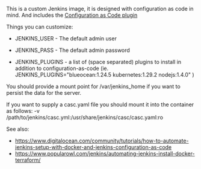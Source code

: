 This is a custom Jenkins image, it is designed with
configuration as code in mind. And includes the [Configuration as Code plugin](https://github.com/jenkinsci/configuration-as-code-plugin)

Things you can customize:
  - JENKINS_USER - The default admin user
  
  - JENKINS_PASS - The default admin password

  - JENKINS_PLUGINS - a list of (space separated) plugins to install in addition to configuration-as-code
    (ie. JENKINS_PLUGINS="blueocean:1.24.5 kubernetes:1.29.2 nodejs:1.4.0" )

You should provide a mount point for /var/jenkins_home if you want to persist the data for the server.

If you want to supply a casc.yaml file you should mount it into the container as follows: 
    -v /path/to/jenkins/casc.yml:/usr/share/jenkins/casc/casc.yaml:ro

See also: 
  - https://www.digitalocean.com/community/tutorials/how-to-automate-jenkins-setup-with-docker-and-jenkins-configuration-as-code
  - https://www.popularowl.com/jenkins/automating-jenkins-install-docker-terraform/

